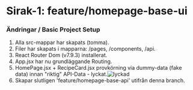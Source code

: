 # Sirak-1: feature/homepage-base-ui

### Ändringar / Basic Project Setup
1. Alla src-mappar har skapats (tomma).
2. Filer har skapats i mapparna: /pages, /components, /api.
3. React Router Dom (v7.9.3) installerat.
4. App.jsx har nu grundläggande Routing.
5. HomePage.jsx + RecipeCard.jsx provkörning via dummy-data (fake data) innan "riktig" API-Data - lyckat.![lyckad](feature_homepage-base-ui_done.png)
6. Skapar slutligen 'feature/homepage-base-api' utifrån denna branch.